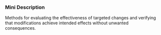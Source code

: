 ### Mini Description

Methods for evaluating the effectiveness of targeted changes and verifying that modifications achieve intended effects without unwanted consequences.
